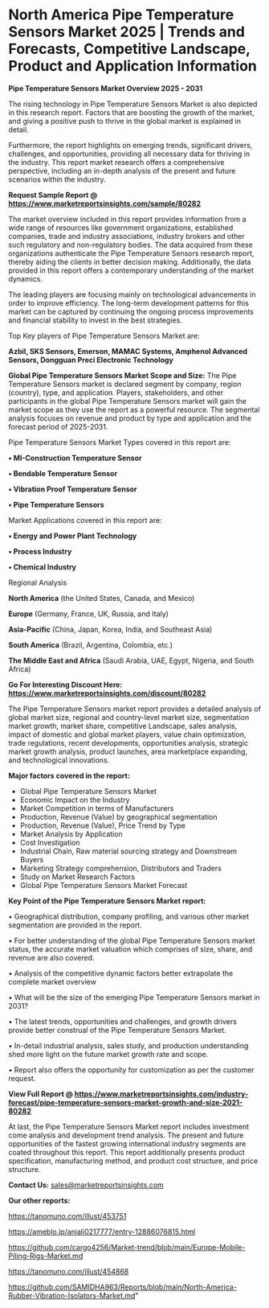 # North America Pipe Temperature Sensors Market 2025 | Trends and Forecasts, Competitive Landscape, Product and Application Information

<Strong> Pipe Temperature Sensors Market Overview 2025 - 2031</strong>

The rising technology in Pipe Temperature Sensors Market is also depicted in this research report. Factors that are boosting the growth of the market, and giving a positive push to thrive in the global market is explained in detail.

Furthermore, the report highlights on emerging trends, significant drivers, challenges, and opportunities, providing all necessary data for thriving in the industry. This report market research offers a comprehensive perspective, including an in-depth analysis of the present and future scenarios within the industry.

<strong>Request Sample Report @ <a href=https://www.marketreportsinsights.com/sample/80282>https://www.marketreportsinsights.com/sample/80282</a></strong>

The market overview included in this report provides information from a wide range of resources like government organizations, established companies, trade and industry associations, industry brokers and other such regulatory and non-regulatory bodies. The data acquired from these organizations authenticate the Pipe Temperature Sensors research report, thereby aiding the clients in better decision making. Additionally, the data provided in this report offers a contemporary understanding of the market dynamics.

The leading players are focusing mainly on technological advancements in order to improve efficiency. The long-term development patterns for this market can be captured by continuing the ongoing process improvements and financial stability to invest in the best strategies.

Top Key players of Pipe Temperature Sensors Market are:

<strong>Azbil, SKS Sensors, Emerson, MAMAC Systems, Amphenol Advanced Sensors, Dongguan Preci Electronic Technology</strong>

<strong><b>Global Pipe Temperature Sensors Market Scope and Size:</b></strong>
The Pipe Temperature Sensors market is declared segment by company, region (country), type, and application. Players, stakeholders, and other participants in the global Pipe Temperature Sensors market will gain the market scope as they use the report as a powerful resource. The segmental analysis focuses on revenue and product by type and application and the forecast period of 2025-2031.

Pipe Temperature Sensors Market Types covered in this report are:

<strong>• MI-Construction Temperature Sensor

• Bendable Temperature Sensor

• Vibration Proof Temperature Sensor

• Pipe Temperature Sensors</strong>

Market Applications covered in this report are:

<strong>• Energy and Power Plant Technology

• Process Industry

• Chemical Industry</strong> 

Regional Analysis

<strong>North America</strong> (the United States, Canada, and Mexico)

<strong>Europe</strong> (Germany, France, UK, Russia, and Italy)

<strong>Asia-Pacific</strong> (China, Japan, Korea, India, and Southeast Asia)

<strong>South America</strong> (Brazil, Argentina, Colombia, etc.)

<strong>The Middle East and Africa</strong> (Saudi Arabia, UAE, Egypt, Nigeria, and South Africa)

<strong>Go For Interesting Discount Here: <a href=https://www.marketreportsinsights.com/discount/80282>https://www.marketreportsinsights.com/discount/80282</a></strong>

The Pipe Temperature Sensors market report provides a detailed analysis of global market size, regional and country-level market size, segmentation market growth, market share, competitive Landscape, sales analysis, impact of domestic and global market players, value chain optimization, trade regulations, recent developments, opportunities analysis, strategic market growth analysis, product launches, area marketplace expanding, and technological innovations.

<strong><b>Major factors covered in the report:</b></strong>
<ul>
  <li>Global Pipe Temperature Sensors Market </li>
  <li>Economic Impact on the Industry</li>
  <li>Market Competition in terms of Manufacturers</li>
  <li>Production, Revenue (Value) by geographical segmentation</li>
  <li>Production, Revenue (Value), Price Trend by Type</li>
  <li>Market Analysis by Application</li>
  <li>Cost Investigation</li>
  <li>Industrial Chain, Raw material sourcing strategy and Downstream Buyers</li>
  <li>Marketing Strategy comprehension, Distributors and Traders</li>
  <li>Study on Market Research Factors</li>
  <li>Global Pipe Temperature Sensors Market Forecast</li>
</ul>

<strong><b>Key Point of the Pipe Temperature Sensors Market report:</b></strong>

• Geographical distribution, company profiling, and various other market segmentation are provided in the report.

• For better understanding of the global Pipe Temperature Sensors market status, the accurate market valuation which comprises of size, share, and revenue are also covered.

• Analysis of the competitive dynamic factors better extrapolate the complete market overview

• What will be the size of the emerging Pipe Temperature Sensors market in 2031?

• The latest trends, opportunities and challenges, and growth drivers provide better construal of the Pipe Temperature Sensors Market.

• In-detail industrial analysis, sales study, and production understanding shed more light on the future market growth rate and scope.

• Report also offers the opportunity for customization as per the customer request.

<strong><b>View Full Report @ <a href=https://www.marketreportsinsights.com/industry-forecast/pipe-temperature-sensors-market-growth-and-size-2021-80282>https://www.marketreportsinsights.com/industry-forecast/pipe-temperature-sensors-market-growth-and-size-2021-80282</a></b></strong>


At last, the Pipe Temperature Sensors Market report includes investment come analysis and development trend analysis. The present and future opportunities of the fastest growing international industry segments are coated throughout this report. This report additionally presents product specification, manufacturing method, and product cost structure, and price structure.

<strong>Contact Us:</strong>
sales@marketreportsinsights.com

<strong>Our other reports:</strong>

<a href=https://tanomuno.com/illust/453751>https://tanomuno.com/illust/453751</a>

<a href=https://ameblo.jp/anjali0217777/entry-12886076815.html>https://ameblo.jp/anjali0217777/entry-12886076815.html</a>

<a href=https://github.com/cargo4256/Market-trend/blob/main/Europe-Mobile-Piling-Rigs-Market.md>https://github.com/cargo4256/Market-trend/blob/main/Europe-Mobile-Piling-Rigs-Market.md</a>

<a href=https://tanomuno.com/illust/454868>https://tanomuno.com/illust/454868</a>

<a href=https://github.com/SAMIDHA963/Reports/blob/main/North-America-Rubber-Vibration-Isolators-Market.md>https://github.com/SAMIDHA963/Reports/blob/main/North-America-Rubber-Vibration-Isolators-Market.md</a>"
